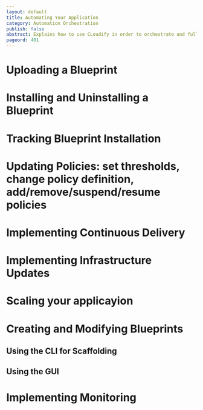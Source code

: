 ```yaml
---
layout: default
title: Automating Your Application
category: Automation Orchestration
publish: false
abstract: Explains how to use CLoudify in order to orchestrate and fully automate your applications
pageord: 401
--- 
```


# Uploading a Blueprint

# Installing and Uninstalling a Blueprint

# Tracking Blueprint Installation

# Updating Policies: set thresholds, change policy definition, add/remove/suspend/resume policies 

# Implementing Continuous Delivery

# Implementing Infrastructure Updates

# Scaling your applicayion

# Creating and Modifying Blueprints

## Using the CLI for Scaffolding

## Using the GUI

# Implementing Monitoring
